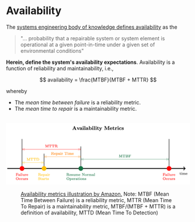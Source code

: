 
# Availability

The [systems engineering body of knowledge defines availability](https://sebokwiki.org/wiki/System_Reliability,_Availability,_and_Maintainability#Availability) as the

> "… probability that a repairable system or system element is operational at a given point-in-time under a given set of environmental conditions"

**Herein, define the system's availability expectations**.  Availability is a function of reliability and maintainability, i.e.,

$$
availability = \frac{MTBF}{MTBF + MTTR}
$$

whereby 

<ul class="disk">
    <li class="disk">The <i>mean time between failure</i> is a reliability metric.</li>
    <li class="disk">The <i>mean time to repair</i> is a maintainability metric.</li>
</ul>


<br>


<img src="../../../assets/images/collection/availability-metrics.png">


<br>

<figure>
<figcaption><a href="https://docs.aws.amazon.com/whitepapers/latest/availability-and-beyond-improving-resilience/understanding-availability.html" target="_blank">Availability metrics illustration by Amazon.</a>  Note: MTBF (Mean Time Between Failure) is a reliability metric, MTTR (Mean Time To Repair) is a maintainability metric, MTBF/(MTBF + MTTR) is a definition of availability, MTTD (Mean Time To Detection)
</figcaption>
</figure>

<br>
<br>

<br>
<br>

<br>
<br>

<br>
<br>

[^availability]: <a href="https://sebokwiki.org/wiki/Availability_(glossary)" target="_blank">Availability</a>
[^understanding-availability]: <a href="https://docs.aws.amazon.com/whitepapers/latest/availability-and-beyond-improving-resilience/understanding-availability.html" target="_blank">Understanding Availability</a>

<br>
<br>
